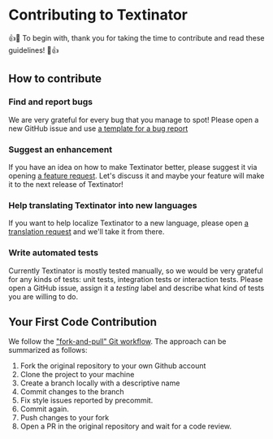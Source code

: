 # Contributing to Textinator

:+1::tada: To begin with, thank you for taking the time to contribute and read these guidelines! :tada::+1:

## How to contribute

### Find and report bugs
We are very grateful for every bug that you manage to spot! Please open a new GitHub issue and use [a template for a bug report](https://github.com/dkalpakchi/Textinator/issues/new?assignees=&labels=&template=bug_report.md&title=)

### Suggest an enhancement
If you have an idea on how to make Textinator better, please suggest it via opening [a feature request](https://github.com/dkalpakchi/Textinator/issues/new?assignees=&labels=&template=feature_request.md&title=). Let's discuss it and maybe your feature will make it to the next release of Textinator!

### Help translating Textinator into new languages
If you want to help localize Textinator to a new language, please open [a translation request](https://github.com/dkalpakchi/Textinator/issues/new?assignees=&labels=&template=translation-request.md&title=) and we'll take it from there.

### Write automated tests
Currently Textinator is mostly tested manually, so we would be very grateful for any kinds of tests: unit tests, integration tests or interaction tests. Please open a GitHub issue, assign it a *testing* label and describe what kind of tests you are willing to do.

## Your First Code Contribution

We follow the ["fork-and-pull" Git workflow](https://github.com/susam/gitpr). The approach can be summarized as follows:

 1. Fork the original repository to your own Github account
 2. Clone the project to your machine
 3. Create a branch locally with a descriptive name
 4. Commit changes to the branch
 5. Fix style issues reported by precommit.
 6. Commit again.
 7. Push changes to your fork
 8. Open a PR in the original repository and wait for a code review.
